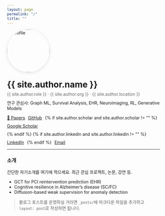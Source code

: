 ```yaml
---
layout: page
permalink: "/"
title: ""
---
```


<div style="display:flex; gap:24px; align-items:center; flex-wrap:wrap;">
  <img src="{{ site.author.avatar }}" alt="profile" style="width:140px; height:140px; border-radius:50%; object-fit:cover; box-shadow:0 2px 12px rgba(0,0,0,.12);">
  <div>
    <h1 style="margin:0 0 6px 0;">{{ site.author.name }}</h1>
    <p style="margin:0 0 10px 0; color:#666;">
      {{ site.author.role }} · {{ site.author.org }} · {{ site.author.location }}
    </p>
    <p style="margin:0 0 14px 0;">
      연구 관심사: Graph ML, Survival Analysis, EHR, Neuroimaging, RL, Generative Models
    </p>
    <div style="display:flex; gap:10px; flex-wrap:wrap;">
      <a class="btn" href="/papers/">📄 Papers</a>
      <a class="btn" href="https://github.com/{{ site.author.github }}" target="_blank">GitHub</a>
      {% if site.author.scholar and site.author.scholar != "" %}
        <a class="btn" href="https://scholar.google.com/citations?user={{ site.author.scholar }}" target="_blank">Google Scholar</a>
      {% endif %}
      {% if site.author.linkedin and site.author.linkedin != "" %}
        <a class="btn" href="{{ site.author.linkedin }}" target="_blank">LinkedIn</a>
      {% endif %}
      <a class="btn" href="mailto:{{ site.author.email }}">Email</a>
    </div>
  </div>
</div>

<hr>

### 소개
간단한 자기소개를 여기에 적으세요. 최근 관심 프로젝트, 논문, 강연 등.

- GCT for PCI reintervention prediction (EHR)
- Cognitive resilience in Alzheimer’s disease (SC/FC)
- Diffusion-based weak supervision for anomaly detection

> 블로그 포스트를 운영하실 거라면 `_posts/`에 마크다운 파일을 추가하고 `layout: post`로 작성하면 됩니다.
